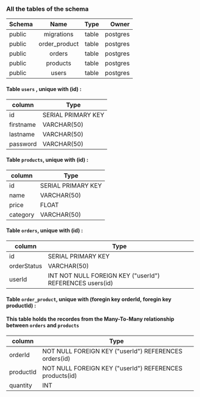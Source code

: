 
### All the tables of the schema
|    Schema |     Name      | Type  |  Owner    | 
|   :---    |    :----:     | :----: |     ---: |
|    public | migrations    | table  | postgres |
|    public | order_product | table  | postgres |
|    public | orders        | table  | postgres |
|    public | products      | table  | postgres |
|    public | users         | table  | postgres |

#### Table `users` , unique with (id) :

|     column    |     Type                |
|---------------|-------------------------|
| id            | SERIAL PRIMARY KEY      |
| firstname     | VARCHAR(50)             |
| lastname      | VARCHAR(50)             |
| password      | VARCHAR(50)             |
 

#### Table `products`, unique with (id) :

|    column    |         Type           |
|--------------|------------------------|
| id           | SERIAL PRIMARY KEY     |
| name         | VARCHAR(50)            |
| price        | FLOAT                  |
| category     | VARCHAR(50)            |


#### Table `orders`, unique with (id) :

|    column    |                             Type                         |
|--------------|----------------------------------------------------------|
| id           | SERIAL PRIMARY KEY                                       |
| orderStatus  | VARCHAR(50)                                              |
| userId       | INT NOT NULL FOREIGN KEY ("userId") REFERENCES users(id) |



#### Table `order_product`, unique with (foregin key orderId, foregin key productId) :
#### This table holds the recordes from the Many-To-Many relationship between `orders` and `products`

|    column  |                         Type                               |
|------------|------------------------------------------------------------|
| orderId    | NOT NULL FOREIGN KEY ("userId") REFERENCES orders(id)      |                                  
| productId  | NOT NULL FOREIGN KEY ("userId") REFERENCES products(id)    |                                 
| quantity   | INT                                                        |


